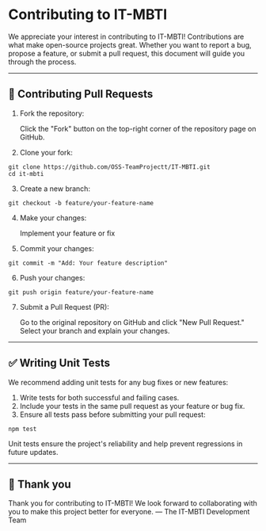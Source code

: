 # Contributing to IT-MBTI
We appreciate your interest in contributing to IT-MBTI!
Contributions are what make open-source projects great. Whether you want to report a bug, propose a feature, or submit a pull request, this document will guide you through the process. 

---

## 🔧 Contributing Pull Requests
1. Fork the repository:

   Click the "Fork" button on the top-right corner of the repository page on GitHub.
2. Clone your fork:
```
git clone https://github.com/OSS-TeamProjectt/IT-MBTI.git
cd it-mbti
```
3. Create a new branch:
```
git checkout -b feature/your-feature-name
```
4. Make your changes:

   Implement your feature or fix
5. Commit your changes:
```
git commit -m "Add: Your feature description"
```
6. Push your changes:
```
git push origin feature/your-feature-name
```
7. Submit a Pull Request (PR):

   Go to the original repository on GitHub and click "New Pull Request." Select your branch and explain your changes.

---

## ✅ Writing Unit Tests
We recommend adding unit tests for any bug fixes or new features:
1. Write tests for both successful and failing cases.
2. Include your tests in the same pull request as your feature or bug fix.
3. Ensure all tests pass before submitting your pull request:
```
npm test
```
Unit tests ensure the project's reliability and help prevent regressions in future updates.

---

## 🙏 Thank you
Thank you for contributing to IT-MBTI! We look forward to collaborating with you to make this project better for everyone. 
— The IT-MBTI Development Team
